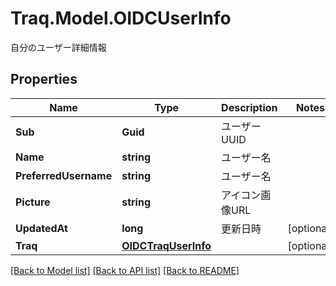 # Traq.Model.OIDCUserInfo
自分のユーザー詳細情報

## Properties

Name | Type | Description | Notes
------------ | ------------- | ------------- | -------------
**Sub** | **Guid** | ユーザーUUID | 
**Name** | **string** | ユーザー名 | 
**PreferredUsername** | **string** | ユーザー名 | 
**Picture** | **string** | アイコン画像URL | 
**UpdatedAt** | **long** | 更新日時 | [optional] 
**Traq** | [**OIDCTraqUserInfo**](OIDCTraqUserInfo.md) |  | [optional] 

[[Back to Model list]](../README.md#documentation-for-models) [[Back to API list]](../README.md#documentation-for-api-endpoints) [[Back to README]](../README.md)

